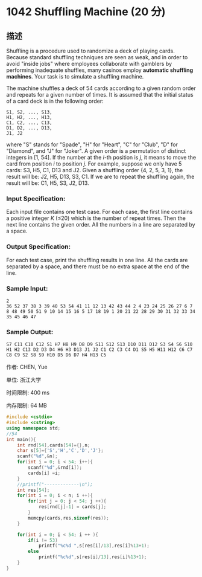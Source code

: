 # 1042 Shuffling Machine (20 分)

## 描述

Shuffling is a procedure used to randomize a deck of playing cards. Because standard shuffling techniques are seen as weak, and in order to avoid "inside jobs" where employees collaborate with gamblers by performing inadequate shuffles, many casinos employ **automatic shuffling machines**. Your task is to simulate a shuffling machine.

The machine shuffles a deck of 54 cards according to a given random order and repeats for a given number of times. It is assumed that the initial status of a card deck is in the following order:

```
S1, S2, ..., S13, 
H1, H2, ..., H13, 
C1, C2, ..., C13, 
D1, D2, ..., D13, 
J1, J2
```

where "S" stands for "Spade", "H" for "Heart", "C" for "Club", "D" for "Diamond", and "J" for "Joker". A given order is a permutation of distinct integers in [1, 54]. If the number at the *i*-th position is *j*, it means to move the card from position *i* to position *j*. For example, suppose we only have 5 cards: S3, H5, C1, D13 and J2. Given a shuffling order {4, 2, 5, 3, 1}, the result will be: J2, H5, D13, S3, C1. If we are to repeat the shuffling again, the result will be: C1, H5, S3, J2, D13.

### Input Specification:

Each input file contains one test case. For each case, the first line contains a positive integer *K* (≤20) which is the number of repeat times. Then the next line contains the given order. All the numbers in a line are separated by a space.

### Output Specification:

For each test case, print the shuffling results in one line. All the cards are separated by a space, and there must be no extra space at the end of the line.

### Sample Input:

```in
2
36 52 37 38 3 39 40 53 54 41 11 12 13 42 43 44 2 4 23 24 25 26 27 6 7 8 48 49 50 51 9 10 14 15 16 5 17 18 19 1 20 21 22 28 29 30 31 32 33 34 35 45 46 47
```

### Sample Output:

```out
S7 C11 C10 C12 S1 H7 H8 H9 D8 D9 S11 S12 S13 D10 D11 D12 S3 S4 S6 S10 H1 H2 C13 D2 D3 D4 H6 H3 D13 J1 J2 C1 C2 C3 C4 D1 S5 H5 H11 H12 C6 C7 C8 C9 S2 S8 S9 H10 D5 D6 D7 H4 H13 C5
```

作者: CHEN, Yue

单位: 浙江大学

时间限制: 400 ms

内存限制: 64 MB

```C++
#include <cstdio>
#include <cstring>
using namespace std;
//54
int main(){
    int rnd[54],cards[54]={},n;
    char s[5]={'S','H','C','D','J'};
    scanf("%d",&n);
    for(int i = 0; i < 54; i++){
        scanf("%d",&rnd[i]);
        cards[i] =i;
    }
    //printf("-------------\n");
    int res[54];
    for(int i = 0; i < n; i ++){
        for(int j = 0; j < 54; j ++){
            res[rnd[j]-1] = cards[j];
        }
        memcpy(cards,res,sizeof(res));
    }

    for(int i = 0; i < 54; i ++ ){
        if(i != 53)
            printf("%c%d ",s[res[i]/13],res[i]%13+1);
        else
            printf("%c%d",s[res[i]/13],res[i]%13+1);
    }
}

```



